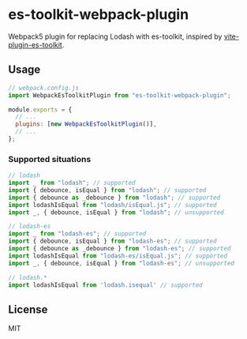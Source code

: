 # es-toolkit-webpack-plugin

Webpack5 plugin for replacing Lodash with es-toolkit, inspired by [vite-plugin-es-toolkit](https://github.com/wojtekmaj/vite-plugin-es-toolkit).

## Usage

```javascript
// webpack.config.js
import WebpackEsToolkitPlugin from "es-toolkit-webpack-plugin";

module.exports = {
  // ...
  plugins: [new WebpackEsToolkitPlugin()],
  // ...
};
```

### Supported situations

```ts
// lodash
import _ from "lodash"; // supported
import { debounce, isEqual } from "lodash"; // supported
import { debounce as _debounce } from "lodash"; // supported
import lodashIsEqual from "lodash/isEqual.js"; // supported
import _, { debounce, isEqual } from "lodash"; // unsupported

// lodash-es
import _ from "lodash-es"; // supported
import { debounce, isEqual } from "lodash-es"; // supported
import { debounce as _debounce } from "lodash-es"; // supported
import lodashIsEqual from "lodash-es/isEqual.js"; // supported
import _, { debounce, isEqual } from "lodash-es"; // unsupported

// lodash.*
import lodashIsEqual from 'lodash.isequal' // supported
```

## License

MIT
